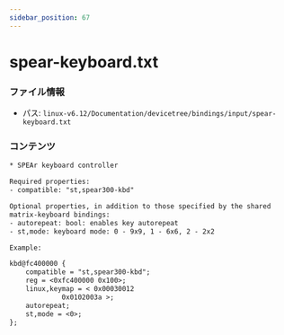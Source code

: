 ```yaml
---
sidebar_position: 67
---
```

# spear-keyboard.txt

### ファイル情報

- パス: `linux-v6.12/Documentation/devicetree/bindings/input/spear-keyboard.txt`

### コンテンツ

```txt
* SPEAr keyboard controller

Required properties:
- compatible: "st,spear300-kbd"

Optional properties, in addition to those specified by the shared
matrix-keyboard bindings:
- autorepeat: bool: enables key autorepeat
- st,mode: keyboard mode: 0 - 9x9, 1 - 6x6, 2 - 2x2

Example:

kbd@fc400000 {
	compatible = "st,spear300-kbd";
	reg = <0xfc400000 0x100>;
	linux,keymap = < 0x00030012
			 0x0102003a >;
	autorepeat;
	st,mode = <0>;
};

```
